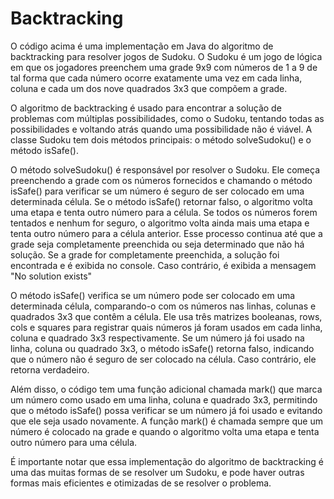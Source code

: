 # Backtracking


O código acima é uma implementação em Java do algoritmo de backtracking para resolver jogos de Sudoku. 
O Sudoku é um jogo de lógica em que os jogadores preenchem uma grade 9x9 com números de 1 a 9 de tal forma que cada 
número ocorre exatamente uma vez em cada linha, coluna e cada um dos nove quadrados 3x3 que compõem a grade.

O algoritmo de backtracking é usado para encontrar a solução de problemas com múltiplas possibilidades, 
como o Sudoku, tentando todas as possibilidades e voltando atrás quando uma possibilidade não é viável. 
A classe Sudoku tem dois métodos principais: o método solveSudoku() e o método isSafe().

O método solveSudoku() é responsável por resolver o Sudoku. Ele começa preenchendo a grade com os números fornecidos
e chamando o método isSafe() para verificar se um número é seguro de ser colocado em uma determinada célula. 
Se o método isSafe() retornar falso, o algoritmo volta uma etapa e tenta outro número para a célula. Se todos os 
números forem tentados e nenhum for seguro, o algoritmo volta ainda mais uma etapa e tenta outro número para a célula 
anterior. Esse processo continua até que a grade seja completamente preenchida ou seja determinado que não há solução.
Se a grade for completamente preenchida, a solução foi encontrada e é exibida no console. Caso contrário, é exibida a
mensagem "No solution exists"

O método isSafe() verifica se um número pode ser colocado em uma determinada célula, comparando-o com os números 
nas linhas, colunas e quadrados 3x3 que contêm a célula. Ele usa três matrizes booleanas, rows, cols e squares para 
registrar quais números já foram usados em cada linha, coluna e quadrado 3x3 respectivamente. Se um número já foi 
usado na linha, coluna ou quadrado 3x3, o método isSafe() retorna falso, indicando que o número não é seguro de ser 
colocado na célula. Caso contrário, 
ele retorna verdadeiro.

Além disso, o código tem uma função adicional chamada mark() que marca um número como usado em uma linha, 
coluna e quadrado 3x3, permitindo que o método isSafe() possa verificar se um número já foi usado 
e evitando que ele seja usado novamente. A função mark() é chamada sempre que um número é colocado na grade e 
quando o algoritmo volta uma etapa e tenta outro número para uma célula.

É importante notar que essa implementação do algoritmo de backtracking é uma das muitas formas de se 
resolver um Sudoku, e pode haver outras formas mais eficientes e otimizadas de se resolver o problema.




